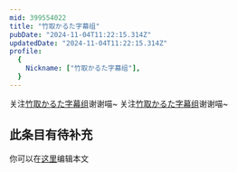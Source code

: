 ```yaml
---
mid: 399554022
title: "竹取かるた字幕组"
pubDate: "2024-11-04T11:22:15.314Z"
updatedDate: "2024-11-04T11:22:15.314Z"
profile:
  {
    Nickname: ["竹取かるた字幕组"],
  }
---
```


关注[竹取かるた字幕组](https://space.bilibili.com/399554022)谢谢喵~ 关注[竹取かるた字幕组](https://space.bilibili.com/399554022)谢谢喵~

## 此条目有待补充
你可以在[这里](https://github.com/Yuhanawa/VTuber.ICU/edit/master/src/content/v/竹取かるた字幕组/index.md)编辑本文
